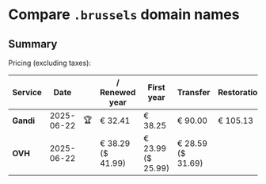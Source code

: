 # Compare `.brussels` domain names

## Summary

Pricing (excluding taxes):

| Service | Date |  | / Renewed year | First year | Transfer | Restoration |
|--|--|--|--|--|--|--|
| **Gandi** | 2025-06-22 | 🏆 | € 32.41 | € 38.25 | € 90.00 | € 105.13 |
| **OVH** | 2025-06-22 |  | € 38.29<br>($ 41.99) | € 23.99<br>($ 25.99) | € 28.59<br>($ 31.69) |  |
